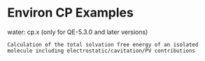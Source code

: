 # Environ CP Examples

water: cp.x (only for QE-5.3.0 and later versions)

    Calculation of the total solvation free energy of an isolated
    molecule including electrostatic/cavitation/PV contributions
